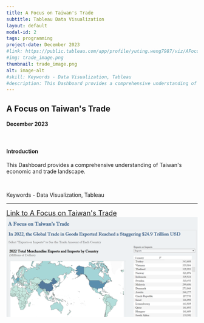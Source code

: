 ```yaml
---
title: A Focus on Taiwan's Trade
subtitle: Tableau Data Visualization
layout: default
modal-id: 2
tags: programming
project-date: December 2023
#link: https://public.tableau.com/app/profile/yuting.weng7987/viz/AFocusonTaiwansTrade/DatavizProject
#img: trade_image.png
thumbnail: trade_image.png
alt: image-alt
#skill: Keywords - Data Visualization, Tableau
#description: This Dashboard provides a comprehensive understanding of Taiwan's economic and trade landscape.
---
```


<html>
<head>
    <meta name="viewport" content="width=device-width, initial-scale=1.0">
</head>
<body>
    <h2>A Focus on Taiwan's Trade</h2>
    <h4>December 2023</h4>
    <br>
    <h4>Introduction</h4>
    <p>This Dashboard provides a comprehensive understanding of Taiwan's economic and trade landscape.</p>
    <br>
    <p>Keywords - Data Visualization, Tableau</p>
    <hr class="star-primary">
    <a href="https://public.tableau.com/app/profile/yuting.weng7987/viz/AFocusonTaiwansTrade/DatavizProject" target="_blank" style="font-size: 18px;">Link to A Focus on Taiwan's Trade</a>
    <img src="img/portfolio/trade_image.png" class="img-responsive img-centered" alt="A Focus on Taiwan's Trade">
    <br>
    
</body>
</html>

